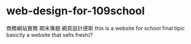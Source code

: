 # web-design-for-109school
商務網站實務 期末專題 網頁設計德斯
this is a website for school final tipic
basiclly a website that sells fresh(?
